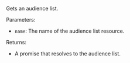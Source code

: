 Gets an audience list.

Parameters:

- `name`: The name of the audience list resource.

Returns:

- A promise that resolves to the audience list.
